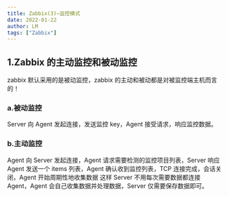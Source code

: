 ```yaml
---
title: Zabbix(3)—监控模式
date: 2022-01-22
author: LM
tags: ["Zabbix"]
---
```


## 1.Zabbix 的主动监控和被动监控

zabbix 默认采用的是被动监控，zabbix 的主动和被动都是对被监控端主机而言的！

### a.被动监控

Server 向 Agent 发起连接，发送监控 key，Agent 接受请求，响应监控数据。

### b.主动监控

Agent 向 Server 发起连接，Agent 请求需要检测的监控项目列表，Server 响应 Agent 发送一个 items 列表，Agent 确认收到监控列表，TCP 连接完成，会话关闭，Agent 开始周期性地收集数据
这样 Server 不用每次需要数据都连接 Agent，Agent 会自己收集数据并处理数据，Server 仅需要保存数据即可。

